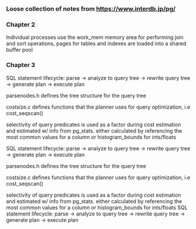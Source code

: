 ### Loose collection of notes from https://www.interdb.jp/pg/

### Chapter 2

Individual processes use the work_mem memory area for performing join and sort operations, pages for tables and indexes are loaded into a shared buffer pool

### Chapter 3 

SQL statement lifecycle: parse -> analyze to query tree -> rewrite query tree -> generate plan -> execute plan 

parsenodes.h defines the tree structure for the query tree

costsize.c defines functions that the planner uses for query optimization, i.e cost_seqscan()

selectivity of query predicates is used as a factor during cost estimation and estimated w/ info from pg_stats. either calculated by referencing the most common values for a column or histogram_bounds for ints/floats 

SQL statement lifecycle: parse -> analyze to query tree -> rewrite query tree -> generate plan -> execute plan 

parsenodes.h defines the tree structure for the query tree

costsize.c defines functions that the planner uses for query optimization, i.e cost_seqscan()

selectivity of query predicates is used as a factor during cost estimation and estimated w/ info from pg_stats. either calculated by referencing the most common values for a column or histogram_bounds for ints/floats 
SQL statement lifecycle: parse -> analyze to query tree -> rewrite query tree -> generate plan -> execute plan 
